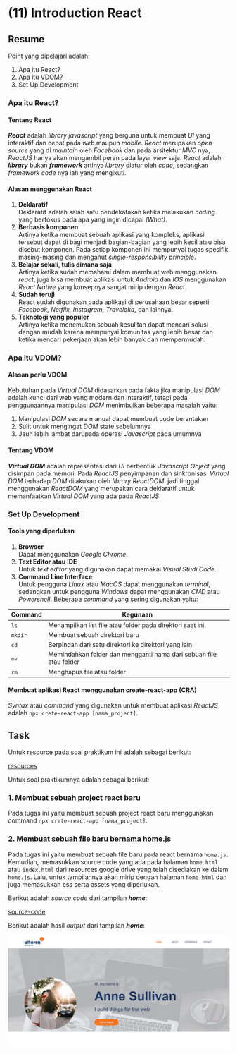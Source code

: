 # (11) Introduction React

## Resume

Point yang dipelajari adalah:

1. Apa itu React?
2. Apa itu VDOM?
3. Set Up Development

### Apa itu React?

#### Tentang React

_**React**_ adalah _library javascript_ yang berguna untuk membuat _UI_ yang interaktif dan cepat pada _web_ maupun _mobile_. _React_ merupakan _open source_ yang di _maintain_ oleh _Facebook_ dan pada arsitektur _MVC_ nya, _ReactJS_ hanya akan mengambil peran pada layar _view_ saja. _React_ adalah _**library**_ bukan _**framework**_ artinya _library_ diatur oleh _code_, sedangkan _framework code_ nya lah yang mengikuti.

#### Alasan menggunakan React

1. **Deklaratif**\
   Deklaratif adalah salah satu pendekatakan ketika melakukan _coding_ yang berfokus pada apa yang ingin dicapai _(What)_.
2. **Berbasis komponen**\
   Artinya ketika membuat sebuah aplikasi yang kompleks, aplikasi tersebut dapat di bagi menjadi bagian-bagian yang lebih kecil atau bisa disebut komponen. Pada setiap komponen ini mempunyai tugas spesifik masing-masing dan menganut _single-responsibility principle_.
3. **Belajar sekali, tulis dimana saja**\
   Artinya ketika sudah memahami dalam membuat web menggunakan _react_, juga bisa membuat aplikasi untuk _Android_ dan _IOS_ menggunakan _React Native_ yang konsepnya sangat mirip dengan _React_.
4. **Sudah teruji**\
   React sudah digunakan pada aplikasi di perusahaan besar seperti _Facebook, Netflix, Instagram, Traveloka,_ dan lainnya.
5. **Teknologi yang populer**\
   Artinya ketika menemukan sebuah kesulitan dapat mencari solusi dengan mudah karena mempunyai komunitas yang lebih besar dan ketika mencari pekerjaan akan lebih banyak dan mempermudah.

### Apa itu VDOM?

#### Alasan perlu VDOM

Kebutuhan pada _Virtual DOM_ didasarkan pada fakta jika manipulasi _DOM_ adalah kunci dari web yang modern dan interaktif, tetapi pada penggunaannya manipulasi _DOM_ menimbulkan beberapa masalah yaitu:

1. Manipulasi _DOM_ secara manual dapat membuat code berantakan
2. Sulit untuk mengingat _DOM_ state sebelumnya
3. Jauh lebih lambat darupada operasi _Javascript_ pada umumnya

#### Tentang VDOM

_**Virtual DOM**_ adalah representasi dari _UI_ berbentuk _Javascript Object_ yang disimpan pada memori. Pada _ReactJS_ penyimpanan dan sinkronisasi _Virtual DOM_ terhadap _DOM_ dilakukan oleh _library ReactDOM_, jadi tinggal menggunakan _ReactDOM_ yang merupakan cara deklaratif untuk memanfaatkan _Virtual DOM_ yang ada pada _ReactJS_.

### Set Up Development

#### Tools yang diperlukan

1. **Browser**\
   Dapat menggunakan _Google Chrome_.
2. **Text Editor atau IDE**\
   Untuk _text editor_ yang digunakan dapat memakai _Visual Studi Code_.
3. **Command Line Interface**\
   Untuk pengguna _Linux_ atau _MacOS_ dapat menggunakan _terminal_, sedangkan untuk pengguna _Windows_ dapat menggunakan _CMD_ atau _Powershell_. Beberapa _command_ yang sering digunakan yaitu:

| Command | Kegunaan                                                           |
| ------- | ------------------------------------------------------------------ |
| `ls`    | Menampilkan list file atau folder pada direktori saat ini          |
| `mkdir` | Membuat sebuah direktori baru                                      |
| `cd`    | Berpindah dari satu direktori ke direktori yang lain               |
| `mv`    | Memindahkan folder dan mengganti nama dari sebuah file atau folder |
| `rm`    | Menghapus file atau folder                                         |

#### Membuat aplikasi React menggunakan create-react-app (CRA)

_Syntax_ atau _command_ yang digunakan untuk membuat aplikasi _ReactJS_ adalah `npx crete-react-app [nama_project]`.

## Task

Untuk resource pada soal praktikum ini adalah sebagai berikut:

[resources](https://drive.google.com/drive/folders/1Nw2lg57SE3sKkhD5QAO9rhvfsE6ELR_X)

Untuk soal praktikumnya adalah sebagai berikut:

### 1. Membuat sebuah project react baru

Pada tugas ini yaitu membuat sebuah project react baru menggunakan command `npx crete-react-app [nama_project]`.

### 2. Membuat sebuah file baru bernama home.js

Pada tugas ini yaitu membuat sebuah file baru pada react bernama `home.js`. Kemudian, memasukkan source code yang ada pada halaman `home.html` atau `index.html` dari resources google drive yang telah disediakan ke dalam `home.js`. Lalu, untuk tampilannya akan mirip dengan halaman `home.html` dan juga memasukkan css serta assets yang diperlukan.

Berikut adalah _source code_ dari tampilan _**home**_:

[source-code](https://github.com/Bimahayunugraha/react_bima-hayu-nugraha/tree/11_Introduction_React/11_Introduction_React/praktikum)

Berikut adalah hasil _output_ dari tampilan _**home**_:

![home](./screenshots/home.png)
